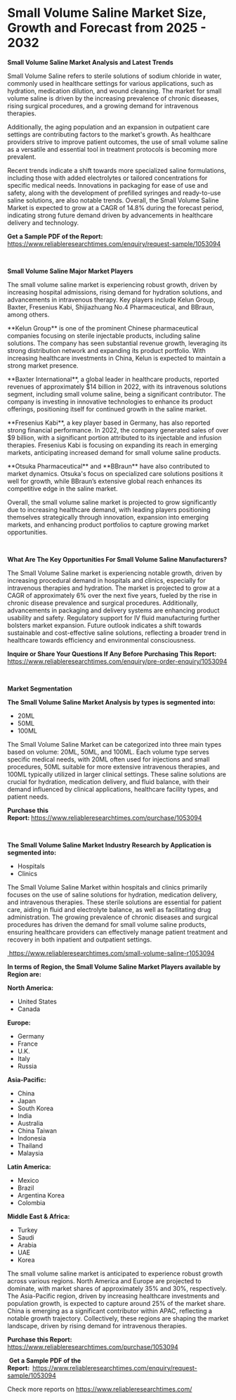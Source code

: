 <p><h1>Small Volume Saline Market Size, Growth and Forecast from 2025 - 2032</h1></p><p><strong>Small Volume Saline Market Analysis and Latest Trends</strong></p>
<p><p>Small Volume Saline refers to sterile solutions of sodium chloride in water, commonly used in healthcare settings for various applications, such as hydration, medication dilution, and wound cleansing. The market for small volume saline is driven by the increasing prevalence of chronic diseases, rising surgical procedures, and a growing demand for intravenous therapies.</p><p>Additionally, the aging population and an expansion in outpatient care settings are contributing factors to the market's growth. As healthcare providers strive to improve patient outcomes, the use of small volume saline as a versatile and essential tool in treatment protocols is becoming more prevalent. </p><p>Recent trends indicate a shift towards more specialized saline formulations, including those with added electrolytes or tailored concentrations for specific medical needs. Innovations in packaging for ease of use and safety, along with the development of prefilled syringes and ready-to-use saline solutions, are also notable trends. Overall, the Small Volume Saline Market is expected to grow at a CAGR of 14.8% during the forecast period, indicating strong future demand driven by advancements in healthcare delivery and technology.</p></p>
<p><strong>Get a Sample PDF of the Report:&nbsp;</strong> <a href="https://www.reliableresearchtimes.com/enquiry/request-sample/1053094?utm_campaign=3581&utm_medium=2&utm_source=Github&utm_content=ia&utm_term=22032025&utm_id=small-volume-saline">https://www.reliableresearchtimes.com/enquiry/request-sample/1053094</a></p>
<p>&nbsp;</p>
<p><strong>Small Volume Saline Major Market Players</strong></p>
<p><p>The small volume saline market is experiencing robust growth, driven by increasing hospital admissions, rising demand for hydration solutions, and advancements in intravenous therapy. Key players include Kelun Group, Baxter, Fresenius Kabi, Shijiazhuang No.4 Pharmaceutical, and BBraun, among others.</p><p>**Kelun Group** is one of the prominent Chinese pharmaceutical companies focusing on sterile injectable products, including saline solutions. The company has seen substantial revenue growth, leveraging its strong distribution network and expanding its product portfolio. With increasing healthcare investments in China, Kelun is expected to maintain a strong market presence.</p><p>**Baxter International**, a global leader in healthcare products, reported revenues of approximately $14 billion in 2022, with its intravenous solutions segment, including small volume saline, being a significant contributor. The company is investing in innovative technologies to enhance its product offerings, positioning itself for continued growth in the saline market.</p><p>**Fresenius Kabi**, a key player based in Germany, has also reported strong financial performance. In 2022, the company generated sales of over $9 billion, with a significant portion attributed to its injectable and infusion therapies. Fresenius Kabi is focusing on expanding its reach in emerging markets, anticipating increased demand for small volume saline products.</p><p>**Otsuka Pharmaceutical** and **BBraun** have also contributed to market dynamics. Otsuka's focus on specialized care solutions positions it well for growth, while BBraun’s extensive global reach enhances its competitive edge in the saline market.</p><p>Overall, the small volume saline market is projected to grow significantly due to increasing healthcare demand, with leading players positioning themselves strategically through innovation, expansion into emerging markets, and enhancing product portfolios to capture growing market opportunities.</p></p>
<p>&nbsp;</p>
<p><strong>What Are The Key Opportunities For Small Volume Saline Manufacturers?</strong></p>
<p><p>The Small Volume Saline market is experiencing notable growth, driven by increasing procedural demand in hospitals and clinics, especially for intravenous therapies and hydration. The market is projected to grow at a CAGR of approximately 6% over the next five years, fueled by the rise in chronic disease prevalence and surgical procedures. Additionally, advancements in packaging and delivery systems are enhancing product usability and safety. Regulatory support for IV fluid manufacturing further bolsters market expansion. Future outlook indicates a shift towards sustainable and cost-effective saline solutions, reflecting a broader trend in healthcare towards efficiency and environmental consciousness.</p></p>
<p><strong>Inquire or Share Your Questions If Any Before Purchasing This Report:</strong> <a href="https://www.reliableresearchtimes.com/enquiry/pre-order-enquiry/1053094?utm_campaign=3581&utm_medium=2&utm_source=Github&utm_content=ia&utm_term=22032025&utm_id=small-volume-saline">https://www.reliableresearchtimes.com/enquiry/pre-order-enquiry/1053094</a></p>
<p>&nbsp;</p>
<p><strong>Market Segmentation</strong></p>
<p><strong>The Small Volume Saline Market Analysis by types is segmented into:</strong></p>
<p><ul><li>20ML</li><li>50ML</li><li>100ML</li></ul></p>
<p><p>The Small Volume Saline Market can be categorized into three main types based on volume: 20ML, 50ML, and 100ML. Each volume type serves specific medical needs, with 20ML often used for injections and small procedures, 50ML suitable for more extensive intravenous therapies, and 100ML typically utilized in larger clinical settings. These saline solutions are crucial for hydration, medication delivery, and fluid balance, with their demand influenced by clinical applications, healthcare facility types, and patient needs.</p></p>
<p><strong>Purchase this Report:&nbsp;</strong><a href="https://www.reliableresearchtimes.com/purchase/1053094?utm_campaign=3581&utm_medium=2&utm_source=Github&utm_content=ia&utm_term=22032025&utm_id=small-volume-saline">https://www.reliableresearchtimes.com/purchase/1053094</a></p>
<p>&nbsp;</p>
<p><strong>The Small Volume Saline Market Industry Research by Application is segmented into:</strong></p>
<p><ul><li>Hospitals</li><li>Clinics</li></ul></p>
<p><p>The Small Volume Saline Market within hospitals and clinics primarily focuses on the use of saline solutions for hydration, medication delivery, and intravenous therapies. These sterile solutions are essential for patient care, aiding in fluid and electrolyte balance, as well as facilitating drug administration. The growing prevalence of chronic diseases and surgical procedures has driven the demand for small volume saline products, ensuring healthcare providers can effectively manage patient treatment and recovery in both inpatient and outpatient settings.</p></p>
<p><a href="https://www.reliableresearchtimes.com/small-volume-saline-r1053094?utm_campaign=3581&utm_medium=2&utm_source=Github&utm_content=ia&utm_term=22032025&utm_id=small-volume-saline">&nbsp;https://www.reliableresearchtimes.com/small-volume-saline-r1053094</a></p>
<p><strong>In terms of Region, the Small Volume Saline Market Players available by Region are:</strong></p>
<p>
    <p> <strong> North America: </strong>
        <ul>
            <li>United States</li>
            <li>Canada</li>
        </ul>
        </p> 
    <p> <strong> Europe: </strong>
        <ul>
            <li>Germany</li>
            <li>France</li>
            <li>U.K.</li>
            <li>Italy</li>
            <li>Russia</li>
        </ul>
        </p> 
    <p> <strong> Asia-Pacific: </strong>
        <ul>
            <li>China</li>
            <li>Japan</li>
            <li>South Korea</li>
            <li>India</li>
            <li>Australia</li>
            <li>China Taiwan</li>
            <li>Indonesia</li>
            <li>Thailand</li>
            <li>Malaysia</li>
        </ul>
        </p> 
    <p> <strong> Latin America: </strong>
        <ul>
            <li>Mexico</li>
            <li>Brazil</li>
            <li>Argentina Korea</li>
            <li>Colombia</li>
        </ul>
        </p> 
    <p> <strong> Middle East & Africa: </strong>
        <ul>
            <li>Turkey</li>
            <li>Saudi</li>
            <li>Arabia</li>
            <li>UAE</li>
            <li>Korea</li>
        </ul>
    </p>
    </p>
<p><p>The small volume saline market is anticipated to experience robust growth across various regions. North America and Europe are projected to dominate, with market shares of approximately 35% and 30%, respectively. The Asia-Pacific region, driven by increasing healthcare investments and population growth, is expected to capture around 25% of the market share. China is emerging as a significant contributor within APAC, reflecting a notable growth trajectory. Collectively, these regions are shaping the market landscape, driven by rising demand for intravenous therapies.</p></p>
<p><strong>Purchase this Report: </strong><a href="https://www.reliableresearchtimes.com/purchase/1053094?utm_campaign=3581&utm_medium=2&utm_source=Github&utm_content=ia&utm_term=22032025&utm_id=small-volume-saline">https://www.reliableresearchtimes.com/purchase/1053094</a></p>
<p>&nbsp;<strong>Get a Sample PDF of the Report:&nbsp;&nbsp;</strong><a href="https://www.reliableresearchtimes.com/enquiry/request-sample/1053094?utm_campaign=3581&utm_medium=2&utm_source=Github&utm_content=ia&utm_term=22032025&utm_id=small-volume-saline">https://www.reliableresearchtimes.com/enquiry/request-sample/1053094</a></p>
<p><strong></strong></p>
<p>Check more reports on <a href="https://www.reliableresearchtimes.com/?utm_campaign=3581&utm_medium=2&utm_source=Github&utm_content=ia&utm_term=22032025&utm_id=small-volume-saline">https://www.reliableresearchtimes.com/</a></p>